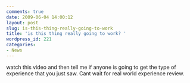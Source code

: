 ```yaml
---
comments: true
date: 2009-06-04 14:00:12
layout: post
slug: is-this-thing-really-going-to-work
title: 'is this thing really going to work? '
wordpress_id: 221
categories:
- News
---
```




watch this video and then tell me if anyone is going to get the type of experience that you just saw. Cant wait for real world experience review.
